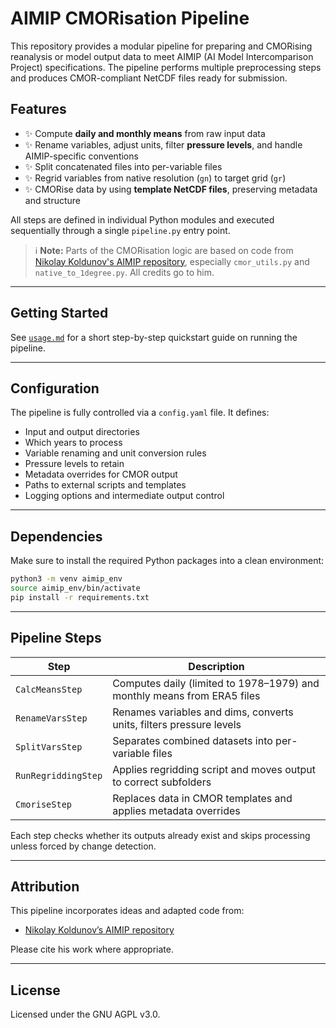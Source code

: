 # AIMIP CMORisation Pipeline

This repository provides a modular pipeline for preparing and CMORising reanalysis or model output data to meet AIMIP (AI Model Intercomparison Project) specifications. The pipeline performs multiple preprocessing steps and produces CMOR-compliant NetCDF files ready for submission.

## Features

- ✨ Compute **daily and monthly means** from raw input data
- ✨ Rename variables, adjust units, filter **pressure levels**, and handle AIMIP-specific conventions
- ✨ Split concatenated files into per-variable files
- ✨ Regrid variables from native resolution (`gn`) to target grid (`gr`)
- ✨ CMORise data by using **template NetCDF files**, preserving metadata and structure

All steps are defined in individual Python modules and executed sequentially through a single `pipeline.py` entry point.

> ℹ️ **Note:** Parts of the CMORisation logic are based on code from [Nikolay Koldunov's AIMIP repository](https://github.com/koldunovn/aimip/tree/main), especially `cmor_utils.py` and `native_to_1degree.py`. All credits go to him.

---

## Getting Started

See [`usage.md`](docs/usage.md) for a short step-by-step quickstart guide on running the pipeline.

---

## Configuration

The pipeline is fully controlled via a `config.yaml` file. It defines:

- Input and output directories  
- Which years to process
- Variable renaming and unit conversion rules  
- Pressure levels to retain  
- Metadata overrides for CMOR output  
- Paths to external scripts and templates  
- Logging options and intermediate output control  

---

## Dependencies

Make sure to install the required Python packages into a clean environment:

```bash
python3 -m venv aimip_env
source aimip_env/bin/activate
pip install -r requirements.txt
```

---

## Pipeline Steps

| Step                | Description                                                             |
| ------------------- | ----------------------------------------------------------------------- |
| `CalcMeansStep`     | Computes daily (limited to 1978–1979) and monthly means from ERA5 files |
| `RenameVarsStep`    | Renames variables and dims, converts units, filters pressure levels     |
| `SplitVarsStep`     | Separates combined datasets into per-variable files                     |
| `RunRegriddingStep` | Applies regridding script and moves output to correct subfolders        |
| `CmoriseStep`       | Replaces data in CMOR templates and applies metadata overrides          |

Each step checks whether its outputs already exist and skips processing unless forced by change detection.

---

## Attribution

This pipeline incorporates ideas and adapted code from:

* [Nikolay Koldunov’s AIMIP repository](https://github.com/koldunovn/aimip/tree/main)

Please cite his work where appropriate.

---

## License

Licensed under the GNU AGPL v3.0.
